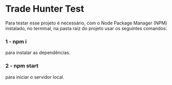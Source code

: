 # Trade Hunter Test

Para testar esse projeto é necessário, com o Node Package Manager (NPM) instalado, no terminal, na pasta raiz do projeto usar os seguintes comandos:

### 1 - npm i

para instalar as dependências.

### 2 - npm start

para iniciar o servidor local.
